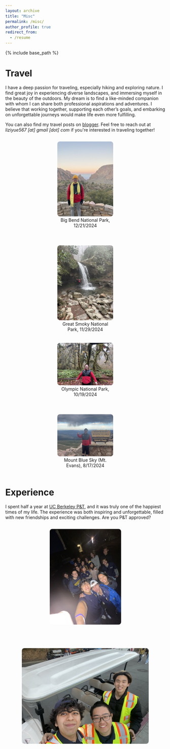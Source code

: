 ```yaml
---
layout: archive
title: "Misc"
permalink: /misc/
author_profile: true
redirect_from:
  - /resume
---
```


{% include base_path %}


Travel
======

I have a deep passion for traveling, especially hiking and exploring nature. I find great joy in experiencing diverse landscapes, and immersing myself in the beauty of the outdoors. My dream is to find a like-minded companion with whom I can share both professional aspirations and adventures. I believe that working together, supporting each other’s goals, and embarking on unforgettable journeys would make life even more fulfilling.

You can also find my travel posts on [blogger](https://liziyue17.blogspot.com/). Feel free to reach out at *liziyue567 [at] gmail [dot] com* if you're interested in traveling together!

<!-- * Big bend national park, 12/21/2024

![Big bend national park](/images/travel/big_bend.jpg)

* Great smoky national park, 11/29/2024

![Great smoky national park](/images/travel/great_smoky.jpg)

* Olympic national park, 10/19/2024

![Olympic national park](/images/travel/olympic_np.jpg)

* Mount Blue Sky (Mt. Evans), 8/17/2024

![Mount Blue Sky](/images/travel/colorado.jpg) -->

<div style="display: flex; justify-content: center; flex-wrap: wrap; gap: 20px;">

  <figure style="width: 35%; text-align: center; margin-bottom: 20px;">
    <img src="/images/travel/big_bend.jpg" alt="Big Bend National Park" style="width: 100%; border-radius: 8px;">
    <figcaption>Big Bend National Park, 12/21/2024</figcaption>
  </figure>

  <figure style="width: 35%; text-align: center; margin-bottom: 20px;">
    <img src="/images/travel/great_smoky.jpg" alt="Great Smoky National Park" style="width: 100%; border-radius: 8px;">
    <figcaption>Great Smoky National Park, 11/29/2024</figcaption>
  </figure>

</div>

<div style="display: flex; justify-content: center; flex-wrap: wrap; gap: 20px;">

  <figure style="width: 35%; text-align: center; margin-bottom: 20px;">
    <img src="/images/travel/olympic_np.jpg" alt="Olympic National Park" style="width: 100%; border-radius: 8px;">
    <figcaption>Olympic National Park, 10/19/2024</figcaption>
  </figure>

  <figure style="width: 35%; text-align: center; margin-bottom: 20px;">
    <img src="/images/travel/colorado.jpg" alt="Mount Blue Sky" style="width: 100%; border-radius: 8px;">
    <figcaption>Mount Blue Sky (Mt. Evans), 8/17/2024</figcaption>
  </figure>

</div>






Experience
======

I spent half a year at [UC Berkeley P&T](https://pt.berkeley.edu/home), and it was truly one of the happiest times of my life. The experience was both inspiring and unforgettable, filled with new friendships and exciting challenges. Are you P&T approved?

<!-- ![P&T1](/images/travel/p_t_together.jpg)

![P&T2](/images/travel/p_t_3.jpg) -->

<div style="display: flex; justify-content: center; flex-wrap: wrap; gap: 40px;">
  
  <figure style="height: 300px; width: auto; text-align: center; margin-bottom: 20px;">
    <img src="/images/travel/p_t_together.jpg" alt="P&T 1" 
         style="height: 100%; width: auto; max-width: 100%; object-fit: cover; border-radius: 8px;">
  </figure>

  <figure style="height: 300px; width: auto; text-align: center; margin-bottom: 20px;">
    <img src="/images/travel/p_t_3.jpg" alt="P&T 2" 
         style="height: 100%; width: auto; max-width: 100%; object-fit: cover; border-radius: 8px;">
  </figure>

</div>


